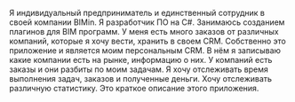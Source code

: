 Я индивидуальный предприниматель и единственный сотрудник в своей компании BIMin.
Я разработчик ПО на C#. Занимаюсь созданием плагинов для BIM программ. У меня есть много заказов от различных компаний,
которые я хочу вести, хранить в своем CRM. Собственно это приложение и является моим персональным CRM.
В нём я записываю какие компании есть на рынке, информацию о них. У компаний есть заказы и они разбиты по моим задачам.
Я хочу отслеживать время выполнения задач, заказов и полученные деньги. Хочу отслеживать различную статистику.
Это краткое описание этого приложения.